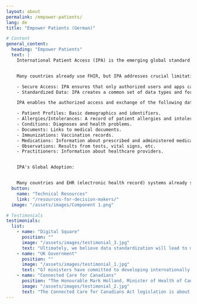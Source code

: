 ```yaml
---
layout: about
permalink: /empower-patients/
lang: de
title: "Empower Patients (German)"

# Content
general_content:
  heading: "Empower Patients"
  text: |
    International Patient Access (IPA) is the emerging global standard that allows patients and medical apps to easily access and share health information across countries. It builds upon existing FHIR (Fast Healthcare Interoperability Resources) standards but adds important improvements for secure, reliable, and consistent data exchange.


    Many countries already use FHIR, but IPA addresses crucial limitations:

    - Secure Access: IPA ensures that only authorized users and apps can access health information, protecting patient privacy.  It defines how apps get permission to access data using standard methods (like OAuth 2.0).
    - Standardized Data: IPA creates a common set of data types and formats.  This means medical apps can work consistently across different systems worldwide, simplifying development and improving interoperability.

    IPA enables the authorized access and exchange of the following data types:

    - Patient Profiles: Basic demographics and identifiers.
    - Allergies/Intolerances: A record of patient allergies and intolerances.
    - Conditions: Diagnoses and health problems.
    - Documents: Links to medical documents.
    - Immunizations: Vaccination records.
    - Medications: Information about prescribed and administered medications.
    - Observations: Results from tests, vital signs, etc.
    - Practitioners: Information about healthcare providers.


    IPA's Global Adoption:


    Many countries and EHR (electronic health record) systems already support FHIR and are moving towards IPA-compliant systems.  Several nations are actively building their national health information standards based on IPA.
  button:
    name: "Technical Resources"
    link: "/resources-for-decision-makers/"
  image: "/assets/images/Component 1.png"

# Testimonials
testimonials:
  list:
    - name: "Digital Square"
      position: ""
      image: "/assets/images/testimonial_3.jpg"
      text: "Ultimately, we believe data standardization will lead to more equitable health care systems and better health outcomes for all."
    - name: "UK Government"
      position: ""
      image: "/assets/images/testimonial_1.jpg"
      text: "G7 ministers have committed to developing internationally shared principles for enabling patient access to health data and promoting the use of open standards for health data for public health."
    - name: "Connected Care for Canadians"
      position: "The Honourable Mark Holland, Minister of Health of Canada"
      image: "/assets/images/testimonial_2.jpg"
      text: "The Connected Care for Canadians Act legislation is about enabling Canadians to access their own health data and to use that information to make better decisions about their health care, no matter where they are receiving it. It will also allow health care professionals to deliver higher quality and coordinated care and make more informed patient decisions."
---
```


